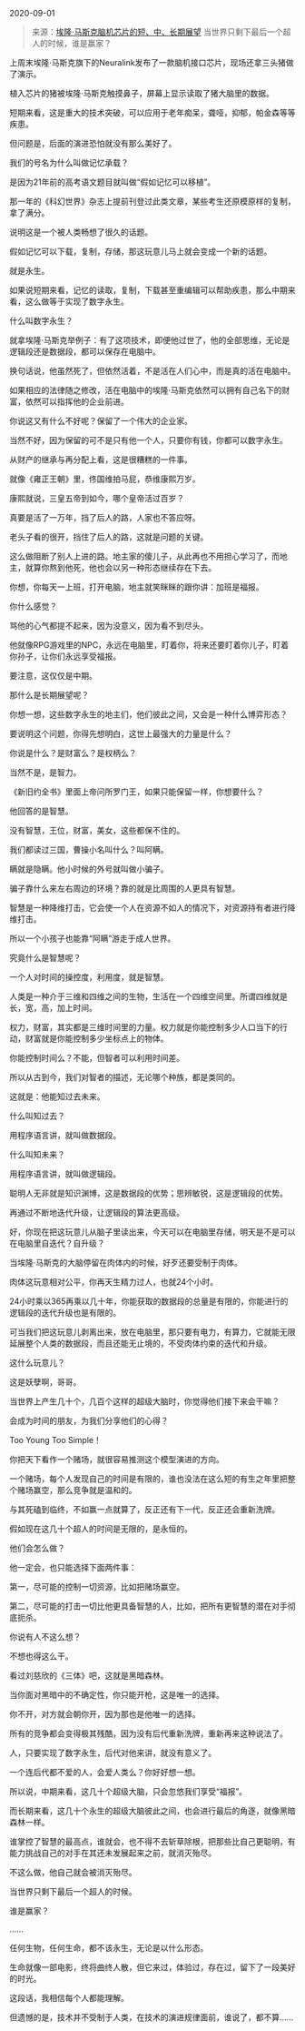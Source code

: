 2020-09-01

> 来源：[埃隆·马斯克脑机芯片的短、中、长期展望](http://mp.weixin.qq.com/s?__biz=MzU0MjYwNDU2Mw==&mid=2247491803&idx=1&sn=a80fc2128ae0ec27b7f98d47828e35c0&chksm=fb1a8ca7cc6d05b1a61ff2be1580601c906e183636e5a0ee32a390a1551c9ea27b45047d77dc&scene=27#wechat_redirect)
> 当世界只剩下最后一个超人的时候，谁是赢家？

上周末埃隆·马斯克旗下的Neuralink发布了一款脑机接口芯片，现场还拿三头猪做了演示。

  

植入芯片的猪被埃隆·马斯克触摸鼻子，屏幕上显示读取了猪大脑里的数据。

  

短期来看，这是重大的技术突破，可以应用于老年痴呆，聋哑，抑郁，帕金森等等疾患。

  

但问题是，后面的演进恐怕就没有那么美好了。  

  

我们的号名为什么叫做记忆承载？

  

是因为21年前的高考语文题目就叫做“假如记忆可以移植”。

  

那一年的《科幻世界》杂志上提前刊登过此类文章，某些考生还原模原样的复制，拿了满分。

  

说明这是一个被人类畅想了很久的话题。  

  

假如记忆可以下载，复制，存储，那这玩意儿马上就会变成一个新的话题。  

  

就是永生。

  

如果说短期来看，记忆的读取，复制，下载甚至重编辑可以帮助疾患，那么中期来看，这么做等于实现了数字永生。  

  

什么叫数字永生？  

  

就拿埃隆·马斯克举例子：有了这项技术，即便他过世了，他的全部思维，无论是逻辑段还是数据段，都可以保存在电脑中。

  

换句话说，他虽然死了，但依然活着，不是活在人们心中，而是真的活在电脑中。

  

如果相应的法律随之修改，活在电脑中的埃隆·马斯克依然可以拥有自己名下的财富，依然可以指挥他的企业前进。

  

你说这又有什么不好呢？保留了一个伟大的企业家。

  

当然不好，因为保留的可不是只有他一个人，只要你有钱，你都可以数字永生。

  

从财产的继承与再分配上看，这是很糟糕的一件事。  

  

就像《雍正王朝》里，佟国维拍马屁，恭维康熙万岁。  

  

康熙就说，三皇五帝到如今，哪个皇帝活过百岁？

  

真要是活了一万年，挡了后人的路，人家也不答应呀。

  

老头子看的很开，挡住了后人的路，这就是问题的关键。  

  

这么做阻断了别人上进的路。地主家的傻儿子，从此再也不用担心学习了，而地主，就算你熬到他死，他也会以另一种形态继续存在下去。  

  

你想，你每天一上班，打开电脑，地主就笑眯眯的跟你讲：加班是福报。  

  

你什么感觉？

  

骂他的心气都提不起来，因为没意义，因为看不到尽头。

  

他就像RPG游戏里的NPC，永远在电脑里，盯着你，将来还要盯着你儿子，盯着你孙子，让你们永远享受福报。  

  

要注意，这仅仅是中期。  

  

那什么是长期展望呢？  

  

你想一想，这些数字永生的地主们，他们彼此之间，又会是一种什么博弈形态？

  

要说明这个问题，你得先想明白，这世上最强大的力量是什么？

  

你说是什么？是财富么？是权柄么？

  

当然不是，是智力。  

  

《新旧约全书》里面上帝问所罗门王，如果只能保留一样，你想要什么？

  

他回答的是智慧。

  

没有智慧，王位，财富，美女，这些都保不住的。  

  

我们都读过三国，曹操小名叫什么？叫阿瞒。

  

瞒就是隐瞒。他小时候的外号就叫做小骗子。

  

骗子靠什么来左右周边的环境？靠的就是比周围的人更具有智慧。

  

智慧是一种降维打击，它会使一个人在资源不如人的情况下，对资源持有者进行降维打击。

  

所以一个小孩子也能靠“阿瞒”游走于成人世界。

  

究竟什么是智慧呢？

  

一个人对时间的操控度，利用度，就是智慧。

  

人类是一种介于三维和四维之间的生物，生活在一个四维空间里。所谓四维就是长，宽，高，加上时间。

  

权力，财富，其实都是三维时间里的力量。权力就是你能控制多少人口当下的行动，财富就是你能控制多少坐标点上的物体。

  

你能控制时间么？不能，但智者可以利用时间差。

  

所以从古到今，我们对智者的描述，无论哪个种族，都是类同的。

  

这就是：他能知过去未来。

  

什么叫知过去？

  

用程序语言讲，就叫做数据段。

  

什么叫知未来？

  

用程序语言讲，就叫做逻辑段。  

  

聪明人无非就是知识渊博，这是数据段的优势；思辨敏锐，这是逻辑段的优势。

  

再通过不断地迭代升级，让逻辑段的算法更高级。

  

好，你现在把这玩意儿从脑子里读出来，今天可以在电脑里存储，明天是不是可以在电脑里自迭代？自升级？

  

当埃隆·马斯克的大脑停留在肉体内的时候，好歹还要受制于肉体。

  

肉体这玩意相对公平，你再天生精力过人，也就24个小时。

  

24小时乘以365再乘以几十年，你能获取的数据段的总量是有限的，你能进行的逻辑段的迭代升级也是有限的。

  

可当我们把这玩意儿剥离出来，放在电脑里，那只要有电力，有算力，它就能无限延展整个人类的数据段，而且还能无止境的，不受肉体约束的迭代和升级。

  

这什么玩意儿？

  

这是妖孽啊，哥哥。

  

当世界上产生几十个，几百个这样的超级大脑时，你觉得他们接下来会干嘛？  

  

会成为时间的朋友，为我们分享他们的心得？

  

Too Young Too Simple！

  

你把天下看作一个赌场，就很容易推测这个模型演进的方向。

  

一个赌场，每个人发现自己的时间是有限的，谁也没法在这么短的有生之年里把整个赌场赢空，那么竞争就是温和的。

  

与其死磕到临终，不如赢一点就算了，反正还有下一代，反正还会重新洗牌。

  

假如现在这几十个超人的时间是无限的，是永恒的。  

  

他们会怎么做？

  

他一定会，也只能选择下面两件事：

  

第一，尽可能的控制一切资源，比如把赌场赢空。

  

第二，尽可能的打击一切比他更具备智慧的人，比如，把所有更智慧的潜在对手彻底扼杀。

  

你说有人不这么想？

  

不想也得这么干。

  

看过刘慈欣的《三体》吧，这就是黑暗森林。

  

当你面对黑暗中的不确定性，你只能开枪，这是唯一的选择。  

  

你不开，对方就会朝你开，因为那也是他唯一的选择。

  

所有的竞争都会变得极其残酷，因为没有后代重新洗牌，重新再来这种说法了。

  

人，只要实现了数字永生，后代对他来讲，就没有意义了。

  

一个连后代都不爱的人，会爱人类么？你好好想一想。

  

所以说，中期来看，这几十个超级大脑，只会忽悠我们享受“福报”。

  

而长期来看，这几十个永生的超级大脑彼此之间，也会进行最后的角逐，就像黑暗森林一样。

  

谁掌控了智慧的最高点，谁就会，也不得不去斩草除根，把那些比自己更聪明，有能力挑战自己的对手在其还未发展起来之前，就消灭殆尽。

  

不这么做，他自己就会被消灭殆尽。

  

当世界只剩下最后一个超人的时候。

  

谁是赢家？

  

......

  

任何生物，任何生命，都不该永生，无论是以什么形态。

  

生命就像一部电影，终将曲终人散，但它来过，体验过，存在过，留下了一段美好的时光。

  

这段话，我相信每个人都能理解。

  

但遗憾的是，技术并不受制于人类，在技术的演进规律面前，谁说了，都不算......

